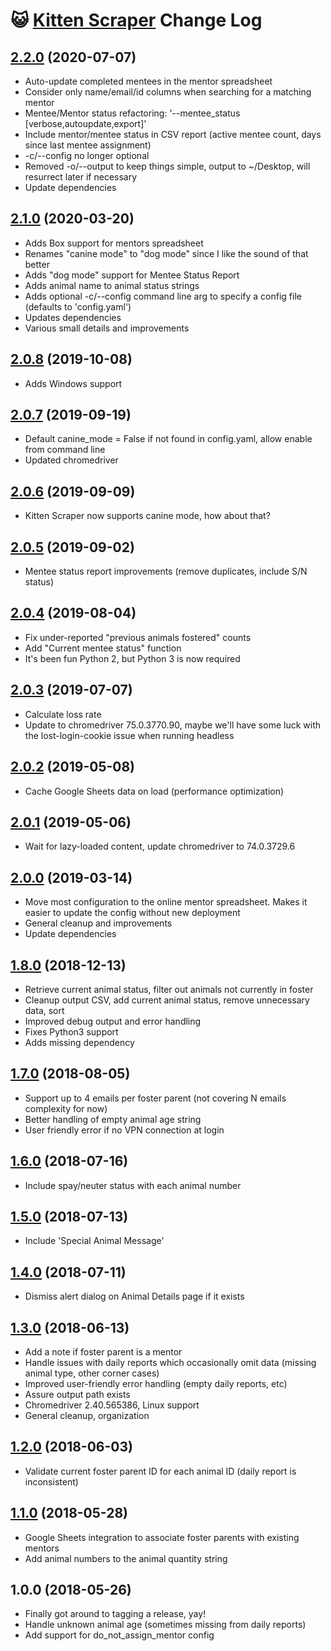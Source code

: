 # 😺 [Kitten Scraper](https://github.com/skylarstein/kitten-scraper) Change Log

## [2.2.0](https://github.com/skylarstein/kitten-scraper/compare/v2.1.0...v2.2.0) (2020-07-07)

* Auto-update completed mentees in the mentor spreadsheet
* Consider only name/email/id columns when searching for a matching mentor
* Mentee/Mentor status refactoring: '--mentee_status [verbose,autoupdate,export]'
* Include mentor/mentee status in CSV report (active mentee count, days since last mentee assignment)
* -c/--config no longer optional
* Removed -o/--output to keep things simple, output to ~/Desktop, will resurrect later if necessary
* Update dependencies

## [2.1.0](https://github.com/skylarstein/kitten-scraper/compare/v2.0.8...v2.1.0) (2020-03-20)

* Adds Box support for mentors spreadsheet
* Renames "canine mode" to "dog mode" since I like the sound of that better
* Adds "dog mode" support for Mentee Status Report
* Adds animal name to animal status strings
* Adds optional -c/--config command line arg to specify a config file (defaults to 'config.yaml')
* Updates dependencies
* Various small details and improvements

## [2.0.8](https://github.com/skylarstein/kitten-scraper/compare/v2.0.7...v2.0.8) (2019-10-08)

* Adds Windows support

## [2.0.7](https://github.com/skylarstein/kitten-scraper/compare/v2.0.6...v2.0.7) (2019-09-19)

* Default canine_mode = False if not found in config.yaml, allow enable from command line
* Updated chromedriver

## [2.0.6](https://github.com/skylarstein/kitten-scraper/compare/v2.0.5...v2.0.6) (2019-09-09)

* Kitten Scraper now supports canine mode, how about that?

## [2.0.5](https://github.com/skylarstein/kitten-scraper/compare/v2.0.4...v2.0.5) (2019-09-02)

* Mentee status report improvements (remove duplicates, include S/N status)

## [2.0.4](https://github.com/skylarstein/kitten-scraper/compare/v2.0.3...v2.0.4) (2019-08-04)

* Fix under-reported "previous animals fostered" counts
* Add "Current mentee status" function
* It's been fun Python 2, but Python 3 is now required

## [2.0.3](https://github.com/skylarstein/kitten-scraper/compare/v2.0.2...v2.0.3) (2019-07-07)

* Calculate loss rate
* Update to chromedriver 75.0.3770.90, maybe we'll have some luck with the lost-login-cookie issue when running headless

## [2.0.2](https://github.com/skylarstein/kitten-scraper/compare/v2.0.1...v2.0.2) (2019-05-08)

* Cache Google Sheets data on load (performance optimization)

## [2.0.1](https://github.com/skylarstein/kitten-scraper/compare/v2.0.0...v2.0.1) (2019-05-06)

* Wait for lazy-loaded content, update chromedriver to 74.0.3729.6

## [2.0.0](https://github.com/skylarstein/kitten-scraper/compare/v1.8.0...v2.0.0) (2019-03-14)

* Move most configuration to the online mentor spreadsheet. Makes it easier to update the config without new deployment
* General cleanup and improvements
* Update dependencies

## [1.8.0](https://github.com/skylarstein/kitten-scraper/compare/v1.7.0...v1.8.0) (2018-12-13)

* Retrieve current animal status, filter out animals not currently in foster
* Cleanup output CSV, add current animal status, remove unnecessary data, sort
* Improved debug output and error handling
* Fixes Python3 support
* Adds missing dependency

## [1.7.0](https://github.com/skylarstein/kitten-scraper/compare/v1.6.0...v1.7.0) (2018-08-05)

* Support up to 4 emails per foster parent (not covering N emails complexity for now)
* Better handling of empty animal age string
* User friendly error if no VPN connection at login

## [1.6.0](https://github.com/skylarstein/kitten-scraper/compare/v1.5.0...v1.6.0) (2018-07-16)

* Include spay/neuter status with each animal number

## [1.5.0](https://github.com/skylarstein/kitten-scraper/compare/v1.4.0...v1.5.0) (2018-07-13)

* Include 'Special Animal Message'

## [1.4.0](https://github.com/skylarstein/kitten-scraper/compare/v1.3.0...v1.4.0) (2018-07-11)

* Dismiss alert dialog on Animal Details page if it exists

## [1.3.0](https://github.com/skylarstein/kitten-scraper/compare/v1.2.0...v1.3.0) (2018-06-13)

* Add a note if foster parent is a mentor
* Handle issues with daily reports which occasionally omit data (missing animal type, other corner cases)
* Improved user-friendly error handling (empty daily reports, etc)
* Assure output path exists
* Chromedriver 2.40.565386, Linux support
* General cleanup, organization

## [1.2.0](https://github.com/skylarstein/kitten-scraper/compare/v1.1.0...v1.2.0) (2018-06-03)

* Validate current foster parent ID for each animal ID (daily report is inconsistent)

## [1.1.0](https://github.com/skylarstein/kitten-scraper/compare/v1.0.0...v1.1.0) (2018-05-28)

* Google Sheets integration to associate foster parents with existing mentors
* Add animal numbers to the animal quantity string

## 1.0.0 (2018-05-26)

* Finally got around to tagging a release, yay!
* Handle unknown animal age (sometimes missing from daily reports)
* Add support for do_not_assign_mentor config
